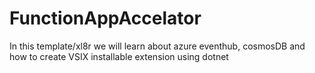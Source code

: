 # FunctionAppAccelator
In this template/xl8r we will learn about azure eventhub, cosmosDB and how to  create VSIX installable extension using dotnet
